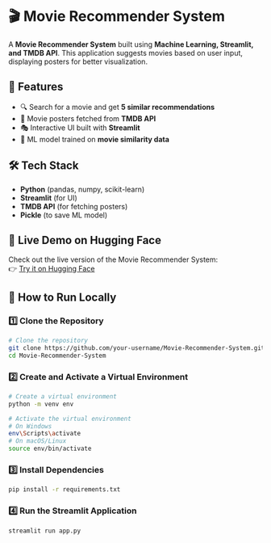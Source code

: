 # 🎬 Movie Recommender System  

A **Movie Recommender System** built using **Machine Learning, Streamlit, and TMDB API**. This application suggests movies based on user input, displaying posters for better visualization.  

## 🚀 Features  
- 🔍 Search for a movie and get **5 similar recommendations**  
- 📌 Movie posters fetched from **TMDB API**  
- 🎭 Interactive UI built with **Streamlit**  
- 🧠 ML model trained on **movie similarity data**  

## 🛠️ Tech Stack  
- **Python** (pandas, numpy, scikit-learn)  
- **Streamlit** (for UI)  
- **TMDB API** (for fetching posters)  
- **Pickle** (to save ML model)  

## 🚀 Live Demo on Hugging Face  

Check out the live version of the Movie Recommender System:  
👉 [Try it on Hugging Face](https://huggingface.co/spaces/ghavateankita/Movie-Recommender-System?logs=container)  

## 🎯 How to Run Locally

### 1️⃣ Clone the Repository
```bash
# Clone the repository
git clone https://github.com/your-username/Movie-Recommender-System.git
cd Movie-Recommender-System
```

### 2️⃣ Create and Activate a Virtual Environment
```bash
# Create a virtual environment
python -m venv env

# Activate the virtual environment
# On Windows
env\Scripts\activate
# On macOS/Linux
source env/bin/activate
```

### 3️⃣ Install Dependencies
```bash
pip install -r requirements.txt
```

### 4️⃣ Run the Streamlit Application
```bash
streamlit run app.py
